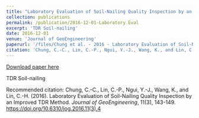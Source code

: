```yaml
---
title: "Laboratory Evaluation of Soil-Nailing Quality Inspection by an Improved TDR Method"
collection: publications
permalink: /publication/2016-12-01-Laboratory Eval
excerpt: 'TDR Soil-nailing'
date: 2016-12-01
venue: 'Journal of GeoEngineering'
paperurl: '/files/Chung et al. - 2016 - Laboratory Evaluation of Soil-Nailing Quality Insp.pdf'
citation: 'Chung, C.-C., Lin, C.-P., Ngui, Y.-J., Wang, K., and Lin, C.-H. (2016). Laboratory Evaluation of Soil-Nailing Quality Inspection by an Improved TDR Method. <i>Journal of GeoEngineering</i>, 11(3), 143-149. https://doi.org/10.6310/jog.2016.11(3).4'
---
```


<a href='/files/Chung et al. - 2016 - Laboratory Evaluation of Soil-Nailing Quality Insp.pdf'>Download paper here</a>

TDR Soil-nailing

Recommended citation: Chung, C.-C., Lin, C.-P., Ngui, Y.-J., Wang, K., and Lin, C.-H. (2016). Laboratory Evaluation of Soil-Nailing Quality Inspection by an Improved TDR Method. <i>Journal of GeoEngineering</i>, 11(3), 143-149. https://doi.org/10.6310/jog.2016.11(3).4